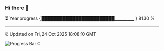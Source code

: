 ### Hi there 👋

⏳ Year progress { ████████████████████████▁▁▁▁▁▁ } 81.30 %

---

⏰ Updated on Fri, 24 Oct 2025 18:08:10 GMT

![Progress Bar CI](https://github.com/liununu/liununu/workflows/Progress%20Bar%20CI/badge.svg)

